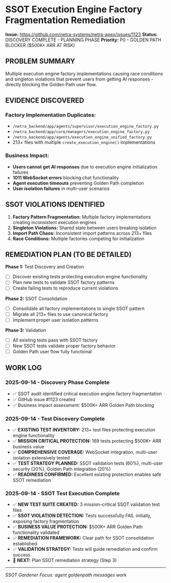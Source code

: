 # SSOT Execution Engine Factory Fragmentation Remediation

**Issue:** https://github.com/netra-systems/netra-apex/issues/1123
**Status:** DISCOVERY COMPLETE - PLANNING PHASE
**Priority:** P0 - GOLDEN PATH BLOCKER ($500K+ ARR AT RISK)

## PROBLEM SUMMARY

Multiple execution engine factory implementations causing race conditions and singleton violations that prevent users from getting AI responses - directly blocking the Golden Path user flow.

## EVIDENCE DISCOVERED

### Factory Implementation Duplicates:
- `/netra_backend/app/agents/supervisor/execution_engine_factory.py`
- `/netra_backend/app/core/managers/execution_engine_factory.py` 
- `/netra_backend/app/agents/execution_engine_unified_factory.py`
- 213+ files with multiple `create_execution_engine()` implementations

### Business Impact:
- **Users cannot get AI responses** due to execution engine initialization failures
- **1011 WebSocket errors** blocking chat functionality
- **Agent execution timeouts** preventing Golden Path completion
- **User isolation failures** in multi-user scenarios

## SSOT VIOLATIONS IDENTIFIED

1. **Factory Pattern Fragmentation:** Multiple factory implementations creating inconsistent execution engines
2. **Singleton Violations:** Shared state between users breaking isolation
3. **Import Path Chaos:** Inconsistent import patterns across 213+ files
4. **Race Conditions:** Multiple factories competing for initialization

## REMEDIATION PLAN (TO BE DETAILED)

**Phase 1:** Test Discovery and Creation
- [ ] Discover existing tests protecting execution engine functionality
- [ ] Plan new tests to validate SSOT factory patterns
- [ ] Create failing tests to reproduce current violations

**Phase 2:** SSOT Consolidation 
- [ ] Consolidate all factory implementations to single SSOT pattern
- [ ] Migrate all 213+ files to use canonical factory
- [ ] Implement proper user isolation patterns

**Phase 3:** Validation
- [ ] All existing tests pass with SSOT factory
- [ ] New SSOT tests validate proper factory behavior
- [ ] Golden Path user flow fully functional

## WORK LOG

### 2025-09-14 - Discovery Phase Complete
- ✅ SSOT audit identified critical execution engine factory fragmentation
- ✅ GitHub issue #1123 created
- ✅ Business impact assessment: $500K+ ARR Golden Path blocking

### 2025-09-14 - Test Discovery Complete
- ✅ **EXISTING TEST INVENTORY:** 213+ test files protecting execution engine functionality
- ✅ **MISSION CRITICAL PROTECTION:** 169 tests protecting $500K+ ARR business value
- ✅ **COMPREHENSIVE COVERAGE:** WebSocket integration, multi-user isolation extensively tested
- ✅ **TEST STRATEGY PLANNED:** SSOT validation tests (60%), multi-user security (20%), Golden Path integration (20%)
- ✅ **READINESS CONFIRMED:** Excellent existing protection enables safe SSOT remediation

### 2025-09-14 - SSOT Test Execution Complete
- ✅ **NEW TEST SUITE CREATED:** 3 mission-critical SSOT validation test files
- ✅ **SSOT VIOLATION DETECTION:** Tests successfully FAIL initially, exposing factory fragmentation
- ✅ **BUSINESS VALUE PROTECTION:** $500K+ ARR Golden Path functionality validated
- ✅ **REMEDIATION FRAMEWORK:** Clear path for SSOT consolidation established
- ✅ **VALIDATION STRATEGY:** Tests will guide remediation and confirm success
- 🔄 **NEXT:** Plan SSOT remediation strategy (Step 3)

---

*SSOT Gardener Focus: agent goldenpath messages work*
